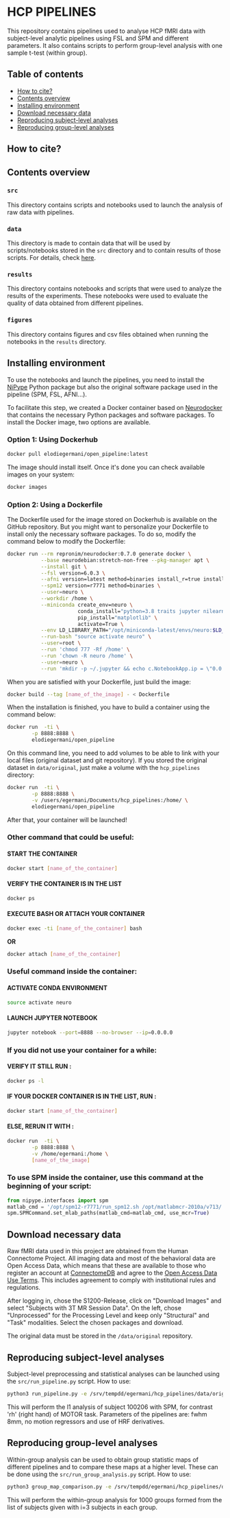 # HCP PIPELINES 

This repository contains pipelines used to analyse HCP fMRI data with subject-level analytic pipelines using FSL and SPM and different parameters. It also contains scripts to perform group-level analysis with one sample t-test (within group). 

## Table of contents
   * [How to cite?](#how-to-cite)
   * [Contents overview](#contents-overview)
   * [Installing environment](#installing-environment)
   * [Download necessary data](#download-necessary-data)
   * [Reproducing subject-level analyses](#reproducing-subject-level-analyses)
   * [Reproducing group-level analyses](#reproducing-group-level-analyses)

## How to cite?


## Contents overview

### `src`

This directory contains scripts and notebooks used to launch the analysis of raw data with pipelines. 

### `data`

This directory is made to contain data that will be used by scripts/notebooks stored in the `src` directory and to contain results of those scripts. For details, check [here](#download-necessary-data).

### `results`

This directory contains notebooks and scripts that were used to analyze the results of the experiments. These notebooks were used to evaluate the quality of data obtained from different pipelines. 

### `figures`

This directory contains figures and csv files obtained when running the notebooks in the `results` directory.

## Installing environment 

To use the notebooks and launch the pipelines, you need to install the [NiPype](https://nipype.readthedocs.io/en/latest/users/install.html) Python package but also the original software package used in the pipeline (SPM, FSL, AFNI...). 

To facilitate this step, we created a Docker container based on [Neurodocker](https://github.com/ReproNim/neurodocker) that contains the necessary Python packages and software packages. To install the Docker image, two options are available.

### Option 1: Using Dockerhub
```bash
docker pull elodiegermani/open_pipeline:latest
```

The image should install itself. Once it's done you can check available images on your system:

```bash
docker images
```

### Option 2: Using a Dockerfile 
The Dockerfile used for the image stored on Dockerhub is available on the GitHub repository. But you might want to personalize your Dockerfile to install only the necessary software packages. To do so, modify the command below to modify the Dockerfile: 

```bash
docker run --rm repronim/neurodocker:0.7.0 generate docker \
           --base neurodebian:stretch-non-free --pkg-manager apt \
           --install git \
           --fsl version=6.0.3 \
           --afni version=latest method=binaries install_r=true install_r_pkgs=true install_python2=true install_python3=true \
           --spm12 version=r7771 method=binaries \
           --user=neuro \
           --workdir /home \
           --miniconda create_env=neuro \
                       conda_install="python=3.8 traits jupyter nilearn graphviz nipype scikit-image" \
                       pip_install="matplotlib" \
                       activate=True \
           --env LD_LIBRARY_PATH="/opt/miniconda-latest/envs/neuro:$LD_LIBRARY_PATH" \
           --run-bash "source activate neuro" \
           --user=root \
           --run 'chmod 777 -Rf /home' \
           --run 'chown -R neuro /home' \
           --user=neuro \
           --run 'mkdir -p ~/.jupyter && echo c.NotebookApp.ip = \"0.0.0.0\" > ~/.jupyter/jupyter_notebook_config.py' > Dockerfile
```

When you are satisfied with your Dockerfile, just build the image:

```bash
docker build --tag [name_of_the_image] - < Dockerfile
```

When the installation is finished, you have to build a container using the command below:

```bash
docker run 	-ti \
		-p 8888:8888 \
		elodiegermani/open_pipeline
```

On this command line, you need to add volumes to be able to link with your local files (original dataset and git repository). If you stored the original dataset in `data/original`, just make a volume with the `hcp_pipelines` directory:

```bash
docker run 	-ti \
		-p 8888:8888 \
		-v /users/egermani/Documents/hcp_pipelines:/home/ \
		elodiegermani/open_pipeline
``` 

After that, your container will be launched! 

### Other command that could be useful: 
#### START THE CONTAINER 

```bash
docker start [name_of_the_container]
```

#### VERIFY THE CONTAINER IS IN THE LIST 

```bash
docker ps
```

#### EXECUTE BASH OR ATTACH YOUR CONTAINER 

```bash
docker exec -ti [name_of_the_container] bash
```

**OR**

```bash
docker attach [name_of_the_container]
```

### Useful command inside the container: 
#### ACTIVATE CONDA ENVIRONMENT

```bash
source activate neuro
```

#### LAUNCH JUPYTER NOTEBOOK

```bash
jupyter notebook --port=8888 --no-browser --ip=0.0.0.0
```

### If you did not use your container for a while: 
#### VERIFY IT STILL RUN : 

```bash
docker ps -l
```

#### IF YOUR DOCKER CONTAINER IS IN THE LIST, RUN :

```bash
docker start [name_of_the_container]
```

#### ELSE, RERUN IT WITH : 

```bash
docker run 	-ti \
		-p 8888:8888 \
		-v /home/egermani:/home \
		[name_of_the_image]
```

### To use SPM inside the container, use this command at the beginning of your script:

```python
from nipype.interfaces import spm
matlab_cmd = '/opt/spm12-r7771/run_spm12.sh /opt/matlabmcr-2010a/v713/ script'
spm.SPMCommand.set_mlab_paths(matlab_cmd=matlab_cmd, use_mcr=True)
```

## Download necessary data

Raw fMRI data used in this project are obtained from the Human Connectome Project. All imaging data and most of the behavioral data are Open Access Data, which means that these are available to those who register an account at [ConnectomeDB](db.humanconnectome.org) and agree to the [Open Access Data Use Terms](https://www.humanconnectome.org/study/hcp-young-adult/document/wu-minn-hcp-consortium-open-access-data-use-terms). This includes agreement to comply with institutional rules and regulations. 

After logging in, chose the S1200-Release, click on "Download Images" and select "Subjects with 3T MR Session Data". On the left, chose "Unprocessed" for the Processing Level and keep only "Structural" and "Task" modalities. Select the chosen packages and download.

The original data must be stored in the `/data/original` repository.


## Reproducing subject-level analyses

Subject-level preprocessing and statistical analyses can be launched using the `src/run_pipeline.py` script. 
How to use: 
```bash
python3 run_pipeline.py -e /srv/tempdd/egermani/hcp_pipelines/data/original -r /srv/tempdd/egermani/hcp_pipelines/data/derived -s '["100206"]' -o '["l1"]' -S 'SPM' -t '["MOTOR"]' -c '["rh"]' -f 8 -p 0 -h 'derivatives'
```
This will perform the l1 analysis of subject 100206 with SPM, for contrast 'rh' (right hand) of MOTOR task. Parameters of the pipelines are: fwhm 8mm, no motion regressors and use of HRF derivatives. 

## Reproducing group-level analyses

Within-group analysis can be used to obtain group statistic maps of different pipelines and to compare these maps at a higher level. 
These can be done using the `src/run_group_analysis.py` script.
How to use:
```bash
python3 group_map_comparison.py -e /srv/tempdd/egermani/hcp_pipelines/data/derived/subject_level/"$dataset_name"/original -r /srv/tempdd/egermani/hcp_pipelines/data/derived/group_analysis/"$dataset_name" -s '["100206","100307","100410",...]' -c '["rh"]' -n 1000 -i 3
```
This will perform the within-group analysis for 1000 groups formed from the list of subjects given with i=3 subjects in each group. 